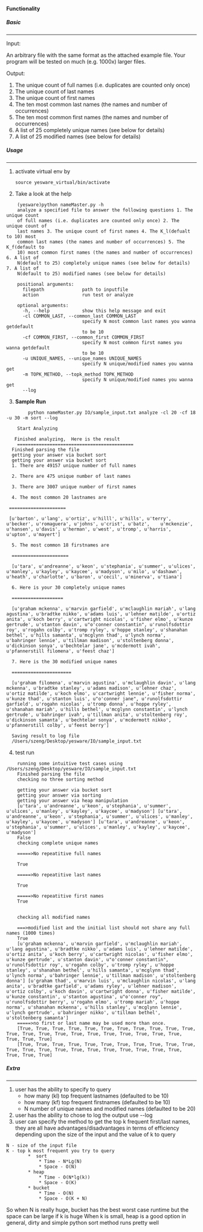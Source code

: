#### Functionality
##### Basic
----------
Input:

An arbitrary file with the same format as the attached example file. Your
program will be tested on much (e.g. 1000x) larger files.

Output:

1. The unique count of full names (i.e. duplicates are counted only once)
2. The unique count of last names
3. The unique count of first names
4. The ten most common last names (the names and number of occurrences)
5. The ten most common first names (the names and number of occurrences)
6. A list of 25 completely unique names (see below for details)
7. A list of 25 modified names (see below for details)

##### Usage
---------
1.  activate virtual env by
    ```
    source yesware_virtual/bin/activate
    ```
2.  Take a look at the help
```
    (yesware)python nameMaster.py -h
    analyze a specified file to answer the following questions 1. The unique count
    of full names (i.e. duplicates are counted only once) 2. The unique count of
    last names 3. The unique count of first names 4. The K_l(defualt to 10) most
    common last names (the names and number of occurrences) 5. The K_f(default to
    10) most common first names (the names and number of occurrences) 6. A list of
    N(default to 25) completely unique names (see below for details) 7. A list of
    N(default to 25) modified names (see below for details)

    positional arguments:
      filepath              path to inputfile
      action                run test or analyze

    optional arguments:
      -h, --help            show this help message and exit
      -cl COMMON_LAST, --common_last COMMON_LAST
                            specify N most common last names you wanna getdefault
                            to be 10
      -cf COMMON_FIRST, --common_first COMMON_FIRST
                            specify N most common first names you wanna getdefault
                            to be 10
      -u UNIQUE_NAMES, --unique_names UNIQUE_NAMES
                            specify N unique/modified names you wanna get
      -m TOPK_METHOD, --topk_method TOPK_METHOD
                            specify N unique/modified names you wanna get
      --log
  ```
3.  **Sample Run**

```
        python nameMaster.py IO/sample_input.txt analyze -cl 20 -cf 18 -u 30 -m sort --log

    Start Analyzing

   Finished analyzing,  Here is the result
    ===========================================
  Finished parsing the file
  getting your answer via bucket sort
  getting your answer via bucket sort
  1. There are 49157 unique number of full names

  2. There are 475 unique number of last names

  3. There are 3007 unique number of first names

  4. The most common 20 lastnames are
 
 =====================
 
 [u'barton', u'lang', u'ortiz', u'hilll', u'hills', u'terry', u'becker', u'romaguera', u'johns', u'crist', u'batz',    u'mckenzie', u'hansen', u'davis', u'herman', u'west', u'tromp', u'harris', u'upton', u'mayert']

  5. The most common 18 firstnames are
  
  =====================
  
  [u'tara', u'andreanne', u'keon', u'stephania', u'summer', u'ulices', u'manley', u'kayley', u'kaycee', u'madyson', u'milo', u'dashawn', u'heath', u'charlotte', u'baron', u'cecil', u'minerva', u'tiana']

  6. Here is your 30 completely unique names
  
  ===================
  
  [u'graham mckenna', u'marvin garfield', u'mclaughlin mariah', u'lang agustina', u'bradtke nikko', u'adams luis', u'lehner matilde', u'ortiz anita', u'koch berry', u'cartwright nicolas', u'fisher elmo', u'kunze gertrude', u'stanton davin', u"o'conner constantin", u'runolfsdottir roy', u'rogahn colby', u'tromp ryley', u'hoppe stanley', u'shanahan bethel', u'hills samanta', u'mcglynn thad', u'lynch norma', u'bahringer lennie', u'tillman madison', u'stoltenberg donna', u'dickinson sonya', u'bechtelar jane', u'mcdermott ivah', u'pfannerstill filomena', u'feest chaz']

  7. Here is the 30 modified unique names
  
  ======================
  
  [u'graham filomena', u'marvin agustina', u'mclaughlin davin', u'lang mckenna', u'bradtke stanley', u'adams madison', u'lehner chaz', u'ortiz matilde', u'koch elmo', u'cartwright lennie', u'fisher norma', u'kunze thad', u'stanton luis', u"o'conner jane", u'runolfsdottir garfield', u'rogahn nicolas', u'tromp donna', u'hoppe ryley', u'shanahan mariah', u'hills bethel', u'mcglynn constantin', u'lynch gertrude', u'bahringer ivah', u'tillman anita', u'stoltenberg roy', u'dickinson samanta', u'bechtelar sonya', u'mcdermott nikko', u'pfannerstill colby', u'feest berry']

  Saving result to log file
  /Users/szeng/Desktop/yesware/IO/sample_input.txt
```
4. test run

```
    running some intuitive test cases using /Users/szeng/Desktop/yesware/IO/sample_input.txt
    Finished parsing the file
    checking no three sorting method

    getting your answer via bucket sort
    getting your answer via sorting
    getting your answer via heap manipulation
    [u'tara', u'andreanne', u'keon', u'stephania', u'summer', u'ulices', u'manley', u'kayley', u'kaycee', u'madyson'] [u'tara', u'andreanne', u'keon', u'stephania', u'summer', u'ulices', u'manley', u'kayley', u'kaycee', u'madyson'] [u'tara', u'andreanne', u'keon', u'stephania', u'summer', u'ulices', u'manley', u'kayley', u'kaycee', u'madyson']
    False
    checking complete unique names

    =====>No repeatitive full names

    True

    =====>No repeatitive last names

    True

    =====>No repeatitive first names
    True


    checking all modified names

    ===>modified list and the initial list should not share any full names (1000 times)
    True
    [u'graham mckenna', u'marvin garfield', u'mclaughlin mariah', u'lang agustina', u'bradtke nikko', u'adams luis', u'lehner matilde', u'ortiz anita', u'koch berry', u'cartwright nicolas', u'fisher elmo', u'kunze gertrude', u'stanton davin', u"o'conner constantin", u'runolfsdottir roy', u'rogahn colby', u'tromp ryley', u'hoppe stanley', u'shanahan bethel', u'hills samanta', u'mcglynn thad', u'lynch norma', u'bahringer lennie', u'tillman madison', u'stoltenberg donna'] [u'graham thad', u'marvin luis', u'mclaughlin nicolas', u'lang anita', u'bradtke garfield', u'adams ryley', u'lehner madison', u'ortiz colby', u'koch davin', u'cartwright donna', u'fisher matilde', u'kunze constantin', u'stanton agustina', u"o'conner roy", u'runolfsdottir berry', u'rogahn elmo', u'tromp mariah', u'hoppe norma', u'shanahan mckenna', u'hills stanley', u'mcglynn lennie', u'lynch gertrude', u'bahringer nikko', u'tillman bethel', u'stoltenberg samanta']
    =====>no first or last name may be used more than once.
    [True, True, True, True, True, True, True, True, True, True, True, True, True, True, True, True, True, True, True, True, True, True, True, True, True]
    [True, True, True, True, True, True, True, True, True, True, True, True, True, True, True, True, True, True, True, True, True, True, True, True, True]

```


##### Extra
-----------
1. user has the ability to specify to query
    * how many (kl) top frequent lastnames (defaulted to be 10)
    * how many (kf) top frequent firstnames (defaulted to be 10)
    * N number of unique names and modified names (defaulted to be 20)
2. user has the ability to chose to log the output use --log
3. user can specify the method to get the top k frequent first/last names, they
are all have advantages/disadvantages in terms of efficiency depending upon the
size of the input and the value of k to query
```
N - size of the input file
K - top k most frequent you try to query
        *  sort
            * Time - N*Lg(N)
            * Space - O(N)
        * heap
            * Time - O(N*lg(k))
            * Space - O(K)
        * bucket
            * Time - O(N)
            * Space - O(K + N)
```
So when N is really huge, bucket has the best worst case runtime but the space
can be large if k is huge
When k is small, heap is a good option
in general, dirty and simple python sort method runs pretty well
